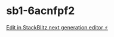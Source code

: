 # sb1-6acnfpf2

[Edit in StackBlitz next generation editor ⚡️](https://stackblitz.com/~/github.com/demongod0isagod/sb1-6acnfpf2)